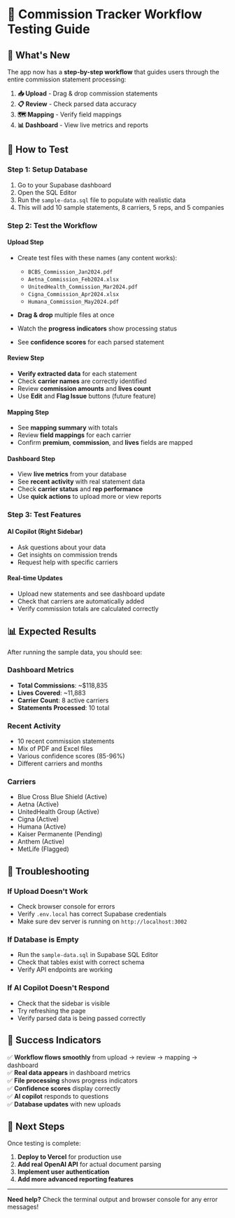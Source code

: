 # 🚀 Commission Tracker Workflow Testing Guide

## 🎯 **What's New**
The app now has a **step-by-step workflow** that guides users through the entire commission statement processing:

1. **📥 Upload** - Drag & drop commission statements
2. **📋 Review** - Check parsed data accuracy  
3. **🗺️ Mapping** - Verify field mappings
4. **📊 Dashboard** - View live metrics and reports

## 🧪 **How to Test**

### **Step 1: Setup Database**
1. Go to your Supabase dashboard
2. Open the SQL Editor
3. Run the `sample-data.sql` file to populate with realistic data
4. This will add 10 sample statements, 8 carriers, 5 reps, and 5 companies

### **Step 2: Test the Workflow**

#### **Upload Step**
- Create test files with these names (any content works):
  - `BCBS_Commission_Jan2024.pdf`
  - `Aetna_Commission_Feb2024.xlsx`
  - `UnitedHealth_Commission_Mar2024.pdf`
  - `Cigna_Commission_Apr2024.xlsx`
  - `Humana_Commission_May2024.pdf`

- **Drag & drop** multiple files at once
- Watch the **progress indicators** show processing status
- See **confidence scores** for each parsed statement

#### **Review Step**
- **Verify extracted data** for each statement
- Check **carrier names** are correctly identified
- Review **commission amounts** and **lives count**
- Use **Edit** and **Flag Issue** buttons (future feature)

#### **Mapping Step**
- See **mapping summary** with totals
- Review **field mappings** for each carrier
- Confirm **premium**, **commission**, and **lives** fields are mapped

#### **Dashboard Step**
- View **live metrics** from your database
- See **recent activity** with real statement data
- Check **carrier status** and **rep performance**
- Use **quick actions** to upload more or view reports

### **Step 3: Test Features**

#### **AI Copilot (Right Sidebar)**
- Ask questions about your data
- Get insights on commission trends
- Request help with specific carriers

#### **Real-time Updates**
- Upload new statements and see dashboard update
- Check that carriers are automatically added
- Verify commission totals are calculated correctly

## 📊 **Expected Results**

After running the sample data, you should see:

### **Dashboard Metrics**
- **Total Commissions**: ~$118,835
- **Lives Covered**: ~11,883
- **Carrier Count**: 8 active carriers
- **Statements Processed**: 10 total

### **Recent Activity**
- 10 recent commission statements
- Mix of PDF and Excel files
- Various confidence scores (85-96%)
- Different carriers and months

### **Carriers**
- Blue Cross Blue Shield (Active)
- Aetna (Active) 
- UnitedHealth Group (Active)
- Cigna (Active)
- Humana (Active)
- Kaiser Permanente (Pending)
- Anthem (Active)
- MetLife (Flagged)

## 🔧 **Troubleshooting**

### **If Upload Doesn't Work**
- Check browser console for errors
- Verify `.env.local` has correct Supabase credentials
- Make sure dev server is running on `http://localhost:3002`

### **If Database is Empty**
- Run the `sample-data.sql` in Supabase SQL Editor
- Check that tables exist with correct schema
- Verify API endpoints are working

### **If AI Copilot Doesn't Respond**
- Check that the sidebar is visible
- Try refreshing the page
- Verify parsed data is being passed correctly

## 🎉 **Success Indicators**

✅ **Workflow flows smoothly** from upload → review → mapping → dashboard  
✅ **Real data appears** in dashboard metrics  
✅ **File processing** shows progress indicators  
✅ **Confidence scores** display correctly  
✅ **AI copilot** responds to questions  
✅ **Database updates** with new uploads  

## 🚀 **Next Steps**

Once testing is complete:
1. **Deploy to Vercel** for production use
2. **Add real OpenAI API** for actual document parsing
3. **Implement user authentication**
4. **Add more advanced reporting features**

---

**Need help?** Check the terminal output and browser console for any error messages! 